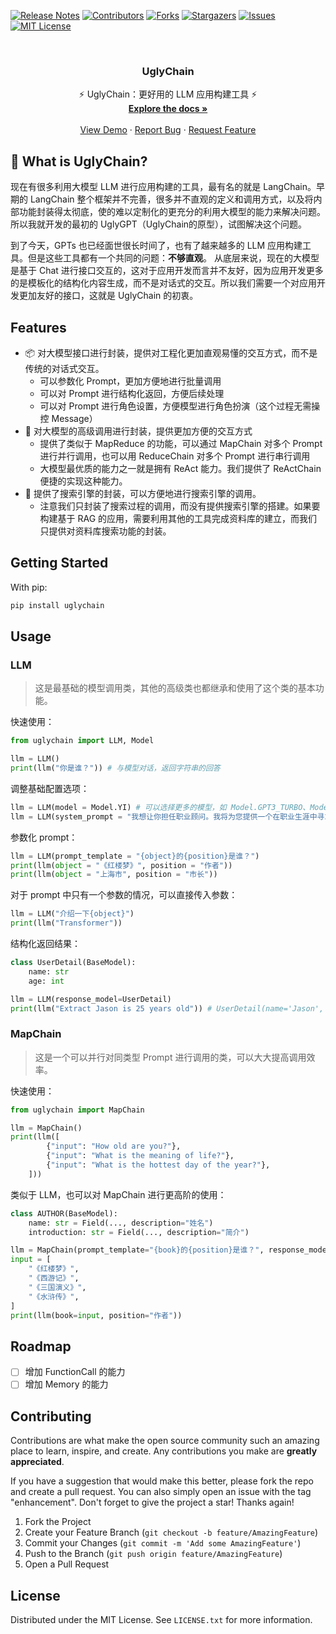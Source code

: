 [![Release Notes][release-shield]][release-url]
[![Contributors][contributors-shield]][contributors-url]
[![Forks][forks-shield]][forks-url]
[![Stargazers][stars-shield]][stars-url]
[![Issues][issues-shield]][issues-url]
[![MIT License][license-shield]][license-url]

<!-- PROJECT LOGO -->
<br />
<div align="center">
  <a href="https://github.com/uglyboy-tl/UglyChain">
    <!-- <img src="images/logo.png" alt="Logo" width="80" height="80"> -->
  </a>

  <h3 align="center">UglyChain</h3>

  <p align="center">
    ⚡ UglyChain：更好用的 LLM 应用构建工具 ⚡
    <br />
    <a href="https://github.com/uglyboy-tl/UglyChain"><strong>Explore the docs »</strong></a>
    <br />
    <br />
    <a href="https://github.com/uglyboy-tl/UglyChain">View Demo</a>
    ·
    <a href="https://github.com/uglyboy-tl/UglyChain/issues">Report Bug</a>
    ·
    <a href="https://github.com/uglyboy-tl/UglyChain/issues">Request Feature</a>
  </p>
</div>

## 🤔 What is UglyChain?
现在有很多利用大模型 LLM 进行应用构建的工具，最有名的就是 LangChain。早期的 LangChain 整个框架并不完善，很多并不直观的定义和调用方式，以及将内部功能封装得太彻底，使的难以定制化的更充分的利用大模型的能力来解决问题。所以我就开发的最初的 UglyGPT（UglyChain的原型），试图解决这个问题。

到了今天，GPTs 也已经面世很长时间了，也有了越来越多的 LLM 应用构建工具。但是这些工具都有一个共同的问题：**不够直观**。
从底层来说，现在的大模型是基于 Chat 进行接口交互的，这对于应用开发而言并不友好，因为应用开发更多的是模板化的结构化内容生成，而不是对话式的交互。所以我们需要一个对应用开发更加友好的接口，这就是 UglyChain 的初衷。

## Features

- 📦 对大模型接口进行封装，提供对工程化更加直观易懂的交互方式，而不是传统的对话式交互。
  - 可以参数化 Prompt，更加方便地进行批量调用
  - 可以对 Prompt 进行结构化返回，方便后续处理
  - 可以对 Prompt 进行角色设置，方便模型进行角色扮演（这个过程无需操控 Message）
- 🔗 对大模型的高级调用进行封装，提供更加方便的交互方式
  - 提供了类似于 MapReduce 的功能，可以通过 MapChain 对多个 Prompt 进行并行调用，也可以用 ReduceChain 对多个 Prompt 进行串行调用
  - 大模型最优质的能力之一就是拥有 ReAct 能力。我们提供了 ReActChain 便捷的实现这种能力。
- 💾 提供了搜索引擎的封装，可以方便地进行搜索引擎的调用。
  - 注意我们只封装了搜索过程的调用，而没有提供搜索引擎的搭建。如果要构建基于 RAG 的应用，需要利用其他的工具完成资料库的建立，而我们只提供对资料库搜索功能的封装。

## Getting Started

With pip:

```bash
pip install uglychain
```

## Usage

### LLM

> 这是最基础的模型调用类，其他的高级类也都继承和使用了这个类的基本功能。

快速使用：

```python
from uglychain import LLM, Model

llm = LLM()
print(llm("你是谁？")) # 与模型对话，返回字符串的回答
```

调整基础配置选项：

```python
llm = LLM(model = Model.YI) # 可以选择更多的模型，如 Model.GPT3_TURBO、Model.GPT4 等等
llm = LLM(system_prompt = "我想让你担任职业顾问。我将为您提供一个在职业生涯中寻求指导的人，您的任务是帮助他们根据自己的技能、兴趣和经验确定最适合的职业。您还应该对可用的各种选项进行研究，解释不同行业的就业市场趋势，并就哪些资格对追求特定领域有益提出建议。") # 可以对模型设置角色，这样模型就会以这个角色的视角来回答问题。设置的内容保存在 System Message 中。
```

参数化 prompt：

```python
llm = LLM(prompt_template = "{object}的{position}是谁？")
print(llm(object = "《红楼梦》", position = "作者"))
print(llm(object = "上海市", position = "市长"))
```

对于 prompt 中只有一个参数的情况，可以直接传入参数：

```python
llm = LLM("介绍一下{object}")
print(llm("Transformer"))
```

结构化返回结果：

```python
class UserDetail(BaseModel):
    name: str
    age: int

llm = LLM(response_model=UserDetail)
print(llm("Extract Jason is 25 years old")) # UserDetail(name='Jason', age=25)
```

### MapChain

> 这是一个可以并行对同类型 Prompt 进行调用的类，可以大大提高调用效率。

快速使用：

```python
from uglychain import MapChain

llm = MapChain()
print(llm([
        {"input": "How old are you?"},
        {"input": "What is the meaning of life?"},
        {"input": "What is the hottest day of the year?"},
    ]))
```

类似于 LLM，也可以对 MapChain 进行更高阶的使用：

```python
class AUTHOR(BaseModel):
    name: str = Field(..., description="姓名")
    introduction: str = Field(..., description="简介")

llm = MapChain(prompt_template="{book}的{position}是谁？", response_model=AUTHOR, map_keys=["book",])
input = [
    "《红楼梦》",
    "《西游记》",
    "《三国演义》",
    "《水浒传》",
]
print(llm(book=input, position="作者"))
```

## Roadmap

- [ ] 增加 FunctionCall 的能力
- [ ] 增加 Memory 的能力

## Contributing

Contributions are what make the open source community such an amazing place to learn, inspire, and create. Any contributions you make are **greatly appreciated**.

If you have a suggestion that would make this better, please fork the repo and create a pull request. You can also simply open an issue with the tag "enhancement".
Don't forget to give the project a star! Thanks again!

1. Fork the Project
2. Create your Feature Branch (`git checkout -b feature/AmazingFeature`)
3. Commit your Changes (`git commit -m 'Add some AmazingFeature'`)
4. Push to the Branch (`git push origin feature/AmazingFeature`)
5. Open a Pull Request

## License

Distributed under the MIT License. See `LICENSE.txt` for more information.

<!-- MARKDOWN LINKS & IMAGES -->
<!-- https://www.markdownguide.org/basic-syntax/#reference-style-links -->
[release-shield]:https://img.shields.io/github/release/uglyboy-tl/UglyChain.svg?style=for-the-badge
[release-url]: https://github.com/uglyboy-tl/UglyChain/releases
[contributors-shield]: https://img.shields.io/github/contributors/uglyboy-tl/UglyChain.svg?style=for-the-badge
[contributors-url]: https://github.com/uglyboy-tl/UglyChain/graphs/contributors
[forks-shield]: https://img.shields.io/github/forks/uglyboy-tl/UglyChain.svg?style=for-the-badge
[forks-url]: https://github.com/uglyboy-tl/UglyChain/network/members
[stars-shield]: https://img.shields.io/github/stars/uglyboy-tl/UglyChain.svg?style=for-the-badge
[stars-url]: https://github.com/uglyboy-tl/UglyChain/stargazers
[issues-shield]: https://img.shields.io/github/issues/uglyboy-tl/UglyChain.svg?style=for-the-badge
[issues-url]: https://github.com/uglyboy-tl/UglyChain/issues
[license-shield]: https://img.shields.io/github/license/uglyboy-tl/UglyChain.svg?style=for-the-badge
[license-url]: https://github.com/uglyboy-tl/UglyChain/blob/master/LICENSE.txt